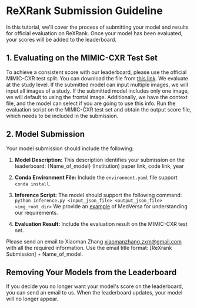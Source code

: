 # ReXRank Submission Guideline

In this tutorial, we'll cover the process of submitting your model and results for official evaluation on ReXRank. Once your model has been evaluated, your scores will be added to the leaderboard.

## 1. Evaluating on the MIMIC-CXR Test Set

To achieve a consistent score with our leaderboard, please use the official MIMIC-CXR test split. You can download the file from [this link](URL). We evaluate at the study level. If the submitted model can input multiple images, we will input all images of a study. If the submitted model includes only one image, we will default to using the frontal image. Additionally, we have the context file, and the model can select if you are going to use this info. Run the evaluation script on the MIMIC-CXR test set and obtain the output score file, which needs to be included in the submission.

## 2. Model Submission

Your model submission should include the following:

1. **Model Description:** This description identifies your submission on the leaderboard: {Name_of_model} (Institution) paper link, code link, year

2. **Conda Environment File:** Include the `environment.yaml` file support `conda install`.

3. **Inference Script:** The model should support the following command: ```python inference.py <input_json_file> <output_json_file> <img_root_dir>```  We provide an [example](/ReXrank/example_files/merversa_inference.py) of MedVersa for understanding our requirements. 

4. **Evaluation Result:** Include the evaluation result on the MIMIC-CXR test set.

Please send an email to Xiaoman Zhang xiaomanzhang.zxm@gmail.com with all the required information. Use the email title format: [ReXrank Submission] + Name_of_model. 

## Removing Your Models from the Leaderboard

If you decide you no longer want your model's score on the leaderboard, you can send an email to us. When the leaderboard updates, your model will no longer appear.

